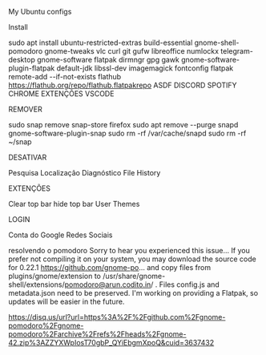 My Ubuntu configs


Install

sudo apt install ubuntu-restricted-extras build-essential gnome-shell-pomodoro gnome-tweaks vlc curl git gufw libreoffice numlockx telegram-desktop gnome-software flatpak dirmngr gpg gawk gnome-software-plugin-flatpak default-jdk libssl-dev imagemagick fontconfig
flatpak remote-add --if-not-exists flathub https://flathub.org/repo/flathub.flatpakrepo
ASDF
DISCORD
SPOTIFY
CHROME
EXTENÇÕES
VSCODE


REMOVER

sudo snap remove snap-store firefox
sudo apt remove --purge snapd gnome-software-plugin-snap
sudo rm -rf /var/cache/snapd
sudo rm -rf ~/snap


DESATIVAR

Pesquisa
Localização
Diagnóstico
File History


EXTENÇÕES

Clear top bar
hide top bar
User Themes


LOGIN

Conta do Google
Redes Sociais

resolvendo o pomodoro
Sorry to hear you experienced this issue... If you prefer not compiling it on your system, you may download the source code for 0.22.1 https://github.com/gnome-po... and copy files from plugins/gnome/extension to /usr/share/gnome-shell/extensions/pomodoro@arun.codito.in/ . Files config.js and metadata.json need to be preserved. I'm working on providing a Flatpak, so updates will be easier in the future.

https://disq.us/url?url=https%3A%2F%2Fgithub.com%2Fgnome-pomodoro%2Fgnome-pomodoro%2Farchive%2Frefs%2Fheads%2Fgnome-42.zip%3AZZYXWpIosT70gbP_QYiEbgmXpoQ&cuid=3637432
